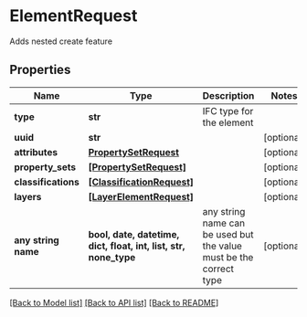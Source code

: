 # ElementRequest

Adds nested create feature

## Properties
Name | Type | Description | Notes
------------ | ------------- | ------------- | -------------
**type** | **str** | IFC type for the element | 
**uuid** | **str** |  | [optional] 
**attributes** | [**PropertySetRequest**](PropertySetRequest.md) |  | [optional] 
**property_sets** | [**[PropertySetRequest]**](PropertySetRequest.md) |  | [optional] 
**classifications** | [**[ClassificationRequest]**](ClassificationRequest.md) |  | [optional] 
**layers** | [**[LayerElementRequest]**](LayerElementRequest.md) |  | [optional] 
**any string name** | **bool, date, datetime, dict, float, int, list, str, none_type** | any string name can be used but the value must be the correct type | [optional]

[[Back to Model list]](../README.md#documentation-for-models) [[Back to API list]](../README.md#documentation-for-api-endpoints) [[Back to README]](../README.md)



